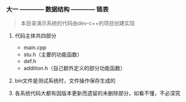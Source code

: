 ### 大一 ———— 数据结构 ———— 链表
> 本目录演示系统的代码由dev-c++的项目创建实现

1. 代码主体共四部分
    - main.cpp
    - stu.h（主要的功能函数）
    - def.h
    - addition.h（自己额外定义的部分功能函数）
 
2. bin文件是测试系统时，文件操作保存生成的
3. 各系统代码大都有因版本更新而遗留的未删除部分，如看不懂，不必深究
